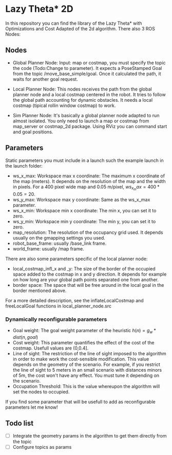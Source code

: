 # Lazy Theta* 2D 

In this repository you can find the library of the Lazy Theta* with Optimizations and Cost Adapted of the 2d algorithm. There also 3 ROS Nodes:

## Nodes
- Global Planner Node: Input: map or costmap, you must specify the topic the code (Todo:Change to parameter). It expects a PoseStamped Goal from the topic /move_base_simple/goal. Once it calculated the path, it waits for another goal request.
  
- Local Planner Node: This nodes receives the path from the global planner node and a local costmap centered in the robot. It tries to follow the global path accounting for dynamic obstacles. It needs a local costmap (tipical rollin window costmap) to work. 
  
- Sim Planner Node: It's basically a global planner node adapted to run almost isolated. You only need to launch a map or costmap from map_server or costmap_2d package. Using RViz you can command start and goal positions. 

## Parameters

Static parameters you must include in a launch such the example launch in the launch folder:

- ws_x_max: Workspace max x coordinate: The maximum x coordinate of the map (meters). It depends on the resolution of the map and the width in pixels. For a 400 pixel wide map and 0.05 m/pixel, $ws_x_max = 400*0.05 = 20$.
- ws_y_max: Workspace max y coordinate: Same as the ws_x_max parameter. 
- ws_x_min: Workspace min x coordinate: The min x, you can set it to zero.
- ws_y_min: Workspace min y coordinate: The min y, you can set it to zero.
- map_resolution: The resolution of the occupancy grid used. It depends usually on the gmapping settings you used. 
- robot_base_frame: usually /base_link frame.
- world_frame: usually /map frame.

There are also some parameters specific of the local planner node:

- local_costmap_infl_x and _y: The size of the border of the occupied space added to the costmap in x and y direction. It depends for example on how long are your global path points separated one from another.
- border space: The space that will be free around in the local goal in the border mentioned above.

For a more detailed description, see the inflateLocalCostmap and freeLocalGoal functions in local_planner_node.src


### Dynamically reconfigurable parameters

- Goal weight: The goal weight parameter of the heuristic $h(n) = g_w * dist(n,goal)$
- Cost weight: This parameter quantifies the effect of the cost of the costmap. Usefull values are (0,0.4]. 
- Line of sight: The restriction of the line of sight imposed to the algorithm in order to make work the cost-sensible modification. This value depends on the geometry of the scenario. For example, if you restrict the line of sight to 5 meters in an small scenario with distances minors of 5m, the cost won't have any effect. You must tune it depending on the scenario.
- Occupation Threshold: This is the value whereupon the algorithm will set the nodes to occupied. 


If you find some parameter that will be usefull to add as reconfigurable parameters let me know!

## Todo list

- [ ] Integrate the geometry params in the algorithm to get them directly from the topic
- [ ] Configure topics as params

